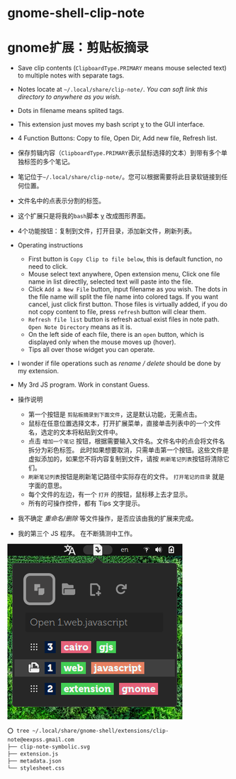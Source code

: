 # gnome-shell-clip-note

# gnome扩展：剪贴板摘录

- Save clip contents (`ClipboardType.PRIMARY` means mouse selected text) to multiple notes with separate tags.
- Notes locate at `~/.local/share/clip-note/`. *You can soft link this directory to anywhere as you wish.*
- Dots in filename means splited tags.
- This extension just moves my bash script [y](https://github.com/eexpress/bin/blob/master/y) to the GUI interface.
- 4 Function Buttons: Copy to file, Open Dir, Add new file, Refresh list.

- 保存剪辑内容（`ClipboardType.PRIMARY`表示鼠标选择的文本）到带有多个单独标签的多个笔记。
- 笔记位于`~/.local/share/clip-note/`。您可以根据需要将此目录软链接到任何位置。
- 文件名中的点表示分割的标签。
- 这个扩展只是将我的`bash`脚本 [y](https://github.com/eexpress/bin/blob/master/y) 改成图形界面。
- 4个功能按钮：复制到文件，打开目录，添加新文件，刷新列表。

- Operating instructions
    - First button is `Copy Clip to file below`, this is default function, no need to click.
    - Mouse select text anywhere, Open extension menu, Click one file name in list directlly, selected text will paste into the file.
    - Click `Add a New File` button, input filename as you wish. The dots in the file name will split the file name into colored tags. If you want cancel, just click first button. Those files is virtually added, if you do not copy content to file, press `refresh` button will clear them.
    - `Refresh file list` button is refresh actual exist files in note path. `Open Note Directory` means as it is.
    - On the left side of each file, there is an `open` button, which is displayed only when the mouse moves up (hover).
    - Tips all over those widget you can operate.
- I wonder if file operations such as *rename / delete* should be done by my extension.
- My 3rd JS program. Work in constant Guess.


- 操作说明
    - 第一个按钮是 `剪贴板摘录到下面文件`，这是默认功能，无需点击。
    - 鼠标在任意位置选择文本，打开扩展菜单，直接单击列表中的一个文件名，选定的文本将粘贴到文件中。
    - 点击 `增加一个笔记` 按钮，根据需要输入文件名。文件名中的点会将文件名拆分为彩色标签。 此时如果想要取消，只需单击第一个按钮。这些文件是虚拟添加的，如果您不将内容复制到文件，请按 `刷新笔记列表`按钮将清除它们。
    - `刷新笔记列表`按钮是刷新笔记路径中实际存在的文件。 `打开笔记的目录` 就是字面的意思。
    - 每个文件的左边，有一个 `打开` 的按钮，鼠标移上去才显示。
    - 所有的可操作控件，都有 Tips 文字提示。
- 我不确定 *重命名/删除* 等文件操作，是否应该由我的扩展来完成。
- 我的第三个 JS 程序。 在不断猜测中工作。


![screenshot](screenshot.png)

```
⭕ tree ~/.local/share/gnome-shell/extensions/clip-note@eexpss.gmail.com
├── clip-note-symbolic.svg
├── extension.js
├── metadata.json
└── stylesheet.css
```
